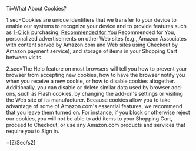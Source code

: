 Ti=What About Cookies? 
		
1.sec=Cookies are unique identifiers that we transfer to your device to enable our systems to recognize your device and to provide features such as <a href="/gp/help/customer/display.html?nodeId=468480">1-Click</a> purchasing, <a class="help-display-cond help-display-cond-hidden help-display-cond-rule-platform-DesktopBrowser" href="https://www.amazon.com/gp/yourstore/nr/ref=hp_468496_recommended" target="_blank">Recommended for You</a> <span class="help-display-cond help-display-cond-hidden help-display-cond-rule-platform-MobileBrowser help-display-cond-rule-platform-MobileApp">Recommended for You</span>, personalized advertisements on other Web sites (e.g., Amazon Associates with content served by Amazon.com and Web sites using Checkout by Amazon payment service), and storage of items in your Shopping Cart between visits. </span>
 
2.sec=The Help feature on most browsers will tell you how to prevent your browser from accepting new cookies, how to have the browser notify you when you receive a new cookie, or how to disable cookies altogether. Additionally, you can disable or delete similar data used by browser add-ons, such as Flash cookies, by changing the add-on's settings or visiting the Web site of its manufacturer. Because cookies allow you to take advantage of some of Amazon.com's essential features, we recommend that you leave them turned on. For instance, if you block or otherwise reject our cookies, you will not be able to add items to your Shopping Cart, proceed to Checkout, or use any Amazon.com products and services that require you to Sign in. </span>
  
=[Z/Sec/s2]